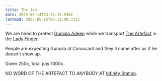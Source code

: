 ```yaml
---
title: The Job
date: 2025-05-14T23:31:15.936Z
lastmod: 2025-05-15T05:11:00.331Z
---
```

We are hired to protect [Gumala Adeen](/Characters/NPC/Gumala%20Adeen.md) while we transport [The Artefact](/The%20Artefact.md) in the [Lady Finger](/Lady%20Finger.md).

People are expecting Gumala at Coruscant and they'll come after us if he doesn't show up.

Given 250c, total pay 1000c.

NO WORD OF THE ARTEFACT TO ANYBODY AT [Infinity Station](/Places/Infinity%20Station/Infinity%20Station.md).
